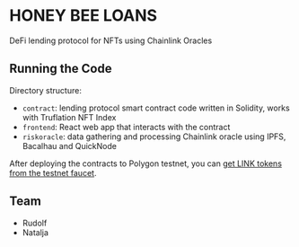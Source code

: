 # HONEY BEE LOANS

DeFi lending protocol for NFTs using Chainlink Oracles

## Running the Code
Directory structure:
- `contract`: lending protocol smart contract code written in Solidity, works with Truflation NFT Index
- `frontend`: React web app that interacts with the contract
- `riskoracle`: data gathering and processing Chainlink oracle using IPFS, Bacalhau and QuickNode

After deploying the contracts to Polygon testnet, you can [get LINK tokens from the testnet faucet](https://faucets.chain.link/).

## Team
- Rudolf
- Natalja
